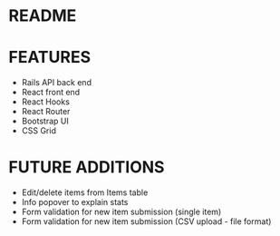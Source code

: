# README

# FEATURES
* Rails API back end
* React front end
* React Hooks
* React Router
* Bootstrap UI
* CSS Grid

# FUTURE ADDITIONS
* Edit/delete items from Items table
* Info popover to explain stats
* Form validation for new item submission (single item)
* Form validation for new item submission (CSV upload - file format)
